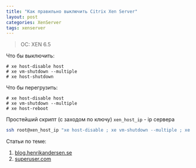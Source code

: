 ```yaml
---
title: "Как правильно выключить Citrix Xen Server"
layout: post
categories: XenServer
tags: xenserver
---
```


> OC: XEN 6.5

Что бы выключить:

```
# xe host-disable host
# xe vm-shutdown --multiple
# xe host-shutdown
```

Что бы перегрузить:

```
# xe host-disable host
# xe vm-shutdown --multiple
# xe host-reboot
```

Простейший скрипт (с заходом по ключу) `xen_host_ip` - ip сервера

```bash
ssh root@xen_host_ip "xe host-disable ; xe vm-shutdown --multiple ; xe host-shutdown"
```

Статьи по теме:

1. [blog.henrikandersen.se](http://blog.henrikandersen.se/2011/05/02/starting-and-stopping-xenserver-with-the-xe-command/)
2. [superuser.com](http://superuser.com/questions/1062931/shut-down-all-vms-on-xenserver-6-5-0)